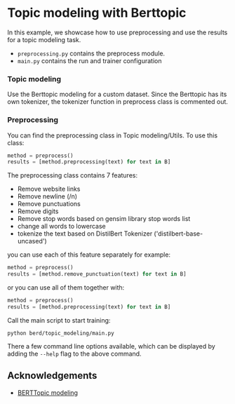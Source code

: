 # Topic modeling with Berttopic

In this example, we showcase how to use preprocessing and use the results for a topic modeling task.


- `preprocessing.py` contains the preprocess module.
- `main.py` contains the run and trainer configuration

### Topic modeling

Use the Berttopic modeling for a custom dataset. Since the Berttopic has its own tokenizer, the tokenizer function in preprocess class is commented out.

### Preprocessing

You can find the preprocessing class in Topic modeling/Utils. To use this class:
```python
method = preprocess()
results = [method.preprocessing(text) for text in B]
```

The preprocessing class contains 7 features:

 - Remove website links
 - Remove newline (/n)
 - Remove punctuations
 - Remove digits
 - Remove stop words based on gensim library stop words list
 - change all words to lowercase
 - tokenize the text based on DistilBert Tokenizer ('distilbert-base-uncased')

 you can use each of this feature separately for example:

 ```python
method = preprocess()
results = [method.remove_punctuation(text) for text in B]
```
or you can use all of them together with:

```python
method = preprocess()
results = [method.preprocessing(text) for text in B]
```

Call the main script to start training:

```shell
python berd/topic_modeling/main.py
```

There a few command line options available, which can be displayed by adding the
`--help` flag to the above command.

## Acknowledgements

- [BERTTopic modeling](https://github.com/MaartenGr/BERTopic)
